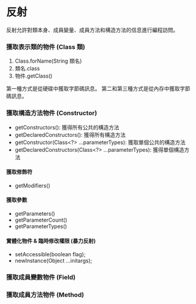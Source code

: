 # 反射

反射允許對類本身、成員變量、成員方法和構造方法的信息進行編程訪問。

### 獲取表示類的物件 (Class 類)

1. Class.forName(String 類名)
2. 類名.class
3. 物件.getClass()

第一種方式是從硬碟中獲取字節碼訊息。
第二和第三種方式是從內存中獲取字節碼訊息。

### 獲取構造方法物件 (Constructor)

- getConstructors(): 獲得所有公共的構造方法
- getDeclaredConstructors(): 獲得所有構造方法
- getConstructor(Class<?> ...parameterTypes): 獲取單個公共的構造方法
- getDeclaredConstructors(Class<?> ...parameterTypes): 獲得單個構造方法

#### 獲取修飾符

- getModifiers()

#### 獲取參數

- getParameters()
- getParameterCount()
- getParameterTypes()

#### 實體化物件 &  臨時修改權限 (暴力反射)

- setAccessible(boolean flag);
- newInstance(Object ...initargs);

### 獲取成員變數物件 (Field)

### 獲取成員方法物件 (Method)

